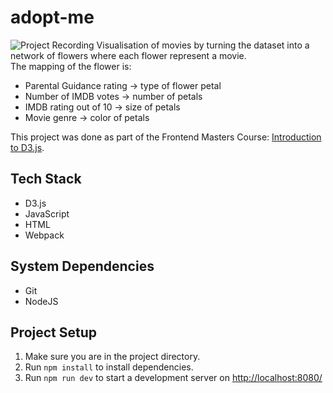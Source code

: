 # adopt-me

![Project Recording](./project-recording.gif)
Visualisation of movies by turning the dataset into a network of flowers where each flower represent a movie. <br>
The mapping of the flower is: <br>

- Parental Guidance rating -> type of flower petal
- Number of IMDB votes -> number of petals
- IMDB rating out of 10 -> size of petals
- Movie genre -> color of petals

This project was done as part of the Frontend Masters Course: [Introduction to D3.js](https://frontendmasters.com/courses/d3/).

## Tech Stack

- D3.js
- JavaScript
- HTML
- Webpack

## System Dependencies

- Git
- NodeJS

## Project Setup

1. Make sure you are in the project directory.
2. Run `npm install` to install dependencies.
3. Run `npm run dev` to start a development server on [http://localhost:8080/](http://localhost:8080/)
